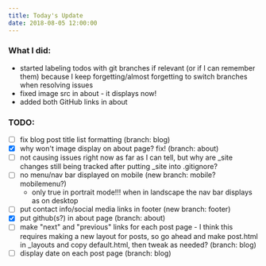 ```yaml
---
title: Today's Update
date: 2018-08-05 12:00:00
---
```


### What I did:
* started labeling todos with git branches if relevant (or if I can remember them) because I keep forgetting/almost forgetting to switch branches when resolving issues
* fixed image src in about - it displays now!
* added both GitHub links in about

### TODO:
- [ ] fix blog post title list formatting (branch: blog)
- [x] why won't image display on about page? fix! (branch: about)
- [ ] not causing issues right now as far as I can tell, but why are _site changes still being tracked after putting _site into .gitignore?
- [ ] no menu/nav bar displayed on mobile (new branch: mobile? mobilemenu?)
    - only true in portrait mode!!! when in landscape the nav bar displays as on desktop
- [ ] put contact info/social media links in footer (new branch: footer)
- [x] put github(s?) in about page (branch: about)
- [ ] make "next" and "previous" links for each post page - I think this requires making a new layout for posts, so go ahead and make post.html in _layouts and copy default.html, then tweak as needed? (branch: blog)
- [ ] display date on each post page (branch: blog)
